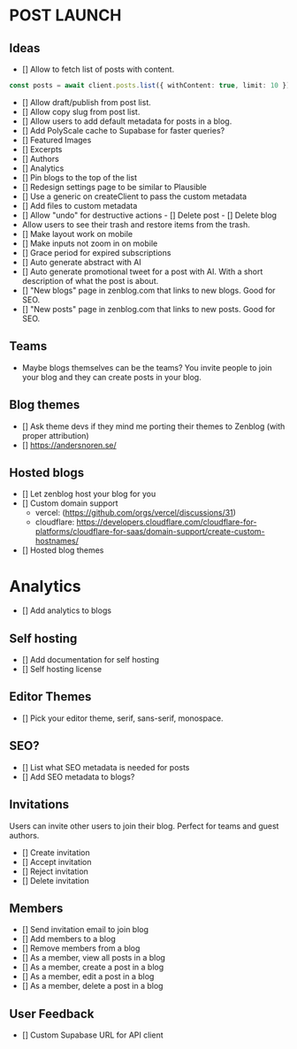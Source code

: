 # POST LAUNCH

## Ideas

- [] Allow to fetch list of posts with content.

```typescript
const posts = await client.posts.list({ withContent: true, limit: 10 });
```

- [] Allow draft/publish from post list.
- [] Allow copy slug from post list.
- [] Allow users to add default metadata for posts in a blog.
- [] Add PolyScale cache to Supabase for faster queries?
- [] Featured Images
- [] Excerpts
- [] Authors
- [] Analytics
- [] Pin blogs to the top of the list
- [] Redesign settings page to be similar to Plausible
- [] Use a generic on createClient to pass the custom metadata
- [] Add files to custom metadata
- [] Allow "undo" for destructive actions - [] Delete post - [] Delete blog
- Allow users to see their trash and restore items from the trash.
- [] Make layout work on mobile
- [] Make inputs not zoom in on mobile
- [] Grace period for expired subscriptions
- [] Auto generate abstract with AI
- [] Auto generate promotional tweet for a post with AI. With a short description of what the post is about.
- [] "New blogs" page in zenblog.com that links to new blogs. Good for SEO.
- [] "New posts" page in zenblog.com that links to new posts. Good for SEO.

## Teams

- Maybe blogs themselves can be the teams? You invite people to join your blog and they can create posts in your blog.

## Blog themes

- [] Ask theme devs if they mind me porting their themes to Zenblog (with proper attribution)
- [] https://andersnoren.se/

## Hosted blogs

- [] Let zenblog host your blog for you
- [] Custom domain support
  - vercel: (https://github.com/orgs/vercel/discussions/31)
  - cloudflare: https://developers.cloudflare.com/cloudflare-for-platforms/cloudflare-for-saas/domain-support/create-custom-hostnames/
- [] Hosted blog themes

# Analytics

- [] Add analytics to blogs

## Self hosting

- [] Add documentation for self hosting
- [] Self hosting license

## Editor Themes

- [] Pick your editor theme, serif, sans-serif, monospace.

## SEO?

- [] List what SEO metadata is needed for posts
- [] Add SEO metadata to blogs?

## Invitations

Users can invite other users to join their blog. Perfect for teams and guest authors.

- [] Create invitation
- [] Accept invitation
- [] Reject invitation
- [] Delete invitation

## Members

- [] Send invitation email to join blog
- [] Add members to a blog
- [] Remove members from a blog
- [] As a member, view all posts in a blog
- [] As a member, create a post in a blog
- [] As a member, edit a post in a blog
- [] As a member, delete a post in a blog

## User Feedback

- [] Custom Supabase URL for API client

